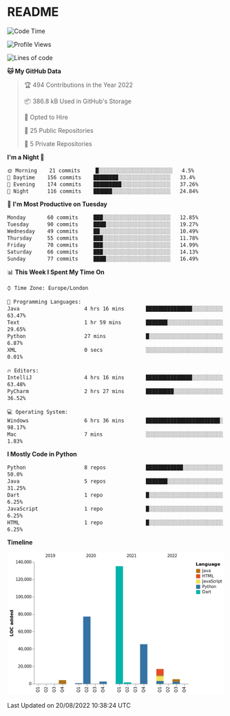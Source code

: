 # README

<!--START_SECTION:waka-->
![Code Time](http://img.shields.io/badge/Code%20Time-198%20hrs%208%20mins-blue)

![Profile Views](http://img.shields.io/badge/Profile%20Views-0-blue)

![Lines of code](https://img.shields.io/badge/From%20Hello%20World%20I%27ve%20Written-289%20Thousand%20lines%20of%20code-blue)

**🐱 My GitHub Data** 

> 🏆 494 Contributions in the Year 2022
 > 
> 📦 386.8 kB Used in GitHub's Storage 
 > 
> 💼 Opted to Hire
 > 
> 📜 25 Public Repositories 
 > 
> 🔑 5 Private Repositories  
 > 
**I'm a Night 🦉** 

```text
🌞 Morning    21 commits     █░░░░░░░░░░░░░░░░░░░░░░░░   4.5% 
🌆 Daytime    156 commits    ████████░░░░░░░░░░░░░░░░░   33.4% 
🌃 Evening    174 commits    █████████░░░░░░░░░░░░░░░░   37.26% 
🌙 Night      116 commits    ██████░░░░░░░░░░░░░░░░░░░   24.84%

```
📅 **I'm Most Productive on Tuesday** 

```text
Monday       60 commits     ███░░░░░░░░░░░░░░░░░░░░░░   12.85% 
Tuesday      90 commits     ████░░░░░░░░░░░░░░░░░░░░░   19.27% 
Wednesday    49 commits     ██░░░░░░░░░░░░░░░░░░░░░░░   10.49% 
Thursday     55 commits     ███░░░░░░░░░░░░░░░░░░░░░░   11.78% 
Friday       70 commits     ███░░░░░░░░░░░░░░░░░░░░░░   14.99% 
Saturday     66 commits     ███░░░░░░░░░░░░░░░░░░░░░░   14.13% 
Sunday       77 commits     ████░░░░░░░░░░░░░░░░░░░░░   16.49%

```


📊 **This Week I Spent My Time On** 

```text
⌚︎ Time Zone: Europe/London

💬 Programming Languages: 
Java                     4 hrs 16 mins       ███████████████░░░░░░░░░░   63.47% 
Text                     1 hr 59 mins        ███████░░░░░░░░░░░░░░░░░░   29.65% 
Python                   27 mins             █░░░░░░░░░░░░░░░░░░░░░░░░   6.87% 
XML                      0 secs              ░░░░░░░░░░░░░░░░░░░░░░░░░   0.01%

🔥 Editors: 
IntelliJ                 4 hrs 16 mins       ███████████████░░░░░░░░░░   63.48% 
PyCharm                  2 hrs 27 mins       █████████░░░░░░░░░░░░░░░░   36.52%

💻 Operating System: 
Windows                  6 hrs 36 mins       ████████████████████████░   98.17% 
Mac                      7 mins              ░░░░░░░░░░░░░░░░░░░░░░░░░   1.83%

```

**I Mostly Code in Python** 

```text
Python                   8 repos             ████████████░░░░░░░░░░░░░   50.0% 
Java                     5 repos             ███████░░░░░░░░░░░░░░░░░░   31.25% 
Dart                     1 repo              █░░░░░░░░░░░░░░░░░░░░░░░░   6.25% 
JavaScript               1 repo              █░░░░░░░░░░░░░░░░░░░░░░░░   6.25% 
HTML                     1 repo              █░░░░░░░░░░░░░░░░░░░░░░░░   6.25%

```


**Timeline**

![Chart not found](https://raw.githubusercontent.com/XeonHis/XeonHis/main/charts/bar_graph.png) 


 Last Updated on 20/08/2022 10:38:24 UTC
<!--END_SECTION:waka-->
